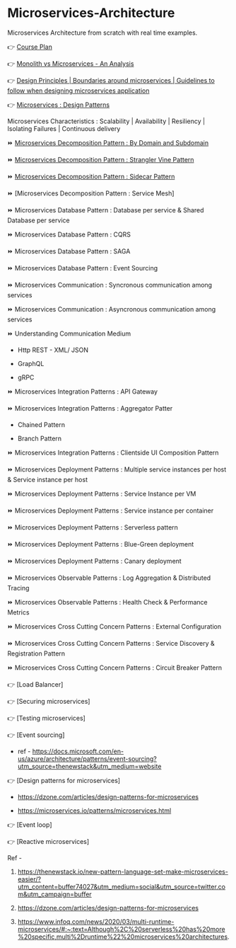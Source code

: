 # Microservices-Architecture
Microservices Architecture from scratch with real time examples.

👉 [Course Plan](https://youtube.com/greenlearner)

👉 [Monolith vs Microservices - An Analysis](https://youtu.be/wRWxf8cU6pU)

👉 [Design Principles | Boundaries around microservices | Guidelines to follow when designing microservices application](https://youtu.be/PXkdFs2GSwE)

👉 [Microservices : Design Patterns](https://youtu.be/SkE0-i6rkFA)

 Microservices Characteristics :  Scalability | Availability | Resiliency | Isolating Failures | Continuous delivery
 
 ⏩ [Microservices Decomposition Pattern : By Domain and Subdomain](https://youtu.be/_U36FMfU1-M)
 
 ⏩ [Microservices Decomposition Pattern : Strangler Vine Pattern](https://youtu.be/9qfhb9rQ9Q8)
 
 ⏩ [Microservices Decomposition Pattern : Sidecar Pattern](https://youtu.be/NQzZq9uRmtg)
 
 ⏩ [Microservices Decomposition Pattern : Service Mesh]
 
 ⏩ Microservices Database Pattern : Database per service & Shared Database per service
 
 ⏩ Microservices Database Pattern : CQRS
 
 ⏩ Microservices Database Pattern : SAGA
 
 ⏩ Microservices Database Pattern : Event Sourcing
 
 ⏩ Microservices Communication : Syncronous communication among services
 
 ⏩ Microservices Communication : Asyncronous communication among services
 
 ⏩ Understanding Communication Medium
 
   * Http REST - XML/ JSON
  
   * GraphQL

   * gRPC

 ⏩ Microservices Integration Patterns : API Gateway
 
 ⏩ Microservices Integration Patterns : Aggregator Patter
 
   * Chained Pattern
  
   * Branch Pattern

 ⏩ Microservices Integration Patterns : Clientside UI Composition Pattern
 
 ⏩ Microservices Deployment Patterns : Multiple service instances per host & Service instance per host
 
 ⏩ Microservices Deployment Patterns : Service Instance per VM
 
 ⏩ Microservices Deployment Patterns : Service instance per container
 
 ⏩ Microservices Deployment Patterns : Serverless pattern
 
 ⏩ Microservices Deployment Patterns : Blue-Green deployment
 
 ⏩ Microservices Deployment Patterns : Canary deployment
 
 ⏩ Microservices Observable Patterns : Log Aggregation & Distributed Tracing
 
 ⏩ Microservices Observable Patterns : Health Check & Performance Metrics
 
 ⏩ Microservices Cross Cutting Concern Patterns : External Configuration
 
 ⏩ Microservices Cross Cutting Concern Patterns : Service Discovery & Registration Pattern
 
 ⏩ Microservices Cross Cutting Concern Patterns : Circuit Breaker Pattern

👉 [Load Balancer]

👉 [Securing microservices]

👉 [Testing microservices]

👉 [Event sourcing]

* ref - https://docs.microsoft.com/en-us/azure/architecture/patterns/event-sourcing?utm_source=thenewstack&utm_medium=website

👉 [Design patterns for microservices]

* https://dzone.com/articles/design-patterns-for-microservices

* https://microservices.io/patterns/microservices.html

👉 [Event loop]

👉 [Reactive microservices]



Ref -
1. https://thenewstack.io/new-pattern-language-set-make-microservices-easier/?utm_content=buffer74027&utm_medium=social&utm_source=twitter.com&utm_campaign=buffer

2. https://dzone.com/articles/design-patterns-for-microservices

3. https://www.infoq.com/news/2020/03/multi-runtime-microservices/#:~:text=Although%2C%20serverless%20has%20more%20specific,multi%2Druntime%22%20microservices%20architectures.
